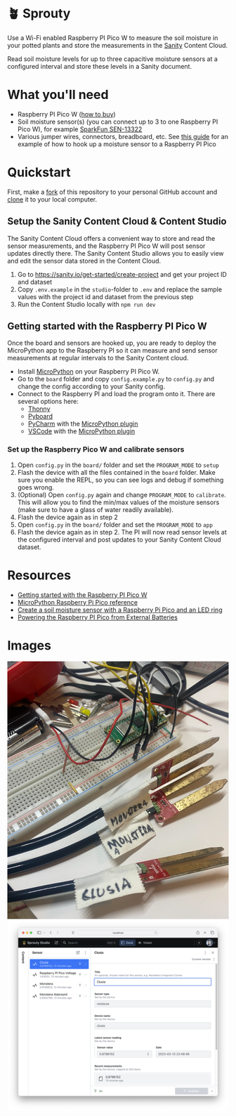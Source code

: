# 🪴 Sprouty

Use a Wi-Fi enabled Raspberry PI Pico W to measure the soil moisture in your potted plants and store the measurements
in the [Sanity](https://www.sanity.io/) Content Cloud.

Read soil moisture levels for up to three capacitive moisture sensors at a configured interval and store these levels in
a Sanity document.

# What you'll need

- Raspberry PI Pico W ([how to buy](https://www.raspberrypi.com/products/raspberry-pi-pico/))
- Soil moisture sensor(s) (you can connect up to 3 to one Raspberry PI Pico W), for example [SparkFun SEN-13322](https://www.sparkfun.com/products/13322)
- Various jumper wires, connectors, breadboard, etc. See [this guide](https://peppe8o.com/capacitive-soil-moisture-sensor-with-raspberry-pi-pico-wiring-code-and-calibrating-with-micropython/) for an example of how to hook up a moisture sensor to a Raspberry PI Pico

# Quickstart

First, make a [fork](https://docs.github.com/en/get-started/quickstart/github-glossary#fork) of this repository to your personal GitHub account and [clone](https://docs.github.com/en/get-started/quickstart/github-glossary#clone) it to your local computer.

## Setup the Sanity Content Cloud & Content Studio

The Sanity Content Cloud offers a convenient way to store and read the sensor measurements, and the Raspberry PI Pico W will post sensor updates directly there. The Sanity Content Studio allows you to easily view and edit the sensor data stored in the Content Cloud.

1. Go to https://sanity.io/get-started/create-project and get your project ID and dataset
2. Copy `.env.example` in the `studio`-folder to `.env` and replace the sample values with the project id and dataset from the previous step
3. Run the Content Studio locally with `npm run dev`

## Getting started with the Raspberry PI Pico W

Once the board and sensors are hooked up, you are ready to deploy the MicroPython app to the Raspberry PI so it can measure and send sensor measurements at regular intervals to the Sanity Content cloud.

- Install [MicroPython](https://micropython.org/download/rp2-pico-w/) on your Raspberry PI Pico W.
- Go to the `board` folder and copy `config.example.py` to `config.py` and change the config according to your Sanity config.
- Connect to the Raspberry PI and load the program onto it. There are several options here:
  - [Thonny](https://projects.raspberrypi.org/en/projects/getting-started-with-the-pico/4)
  - [Pyboard](https://docs.micropython.org/en/latest/reference/pyboard.py.html)
  - [PyCharm](https://www.jetbrains.com/pycharm/) with the [MicroPython plugin](https://github.com/JetBrains/intellij-micropython)
  - [VSCode](https://code.visualstudio.com/) with the [MicroPython plugin](https://marketplace.visualstudio.com/items?itemName=dphans.micropython-ide-vscode)

### Set up the Raspberry Pico W and calibrate sensors
1. Open `config.py` in the `board/` folder and set the `PROGRAM_MODE` to `setup`
2. Flash the device with all the files contained in the `board` folder. Make sure you enable the REPL, so you can see logs and debug if something goes wrong.
3. (Optional) Open `config.py` again and change `PROGRAM_MODE` to `calibrate`. This will allow you to find the min/max values of the moisture sensors (make sure to have a glass of water readily available).
4. Flash the device again as in step 2
5. Open `config.py` in the `board/` folder and set the `PROGRAM_MODE` to `app`
6. Flash the device again as in step 2. The PI will now read sensor levels at the configured interval and post updates to your Sanity Content Cloud dataset.

# Resources

- [Getting started with the Raspberry PI Pico W](https://projects.raspberrypi.org/en/projects/get-started-pico-w)
- [MicroPython Raspberry Pi Pico reference](https://docs.micropython.org/en/latest/rp2/quickref.html)
- [Create a soil moisture sensor with a Raspberry Pi Pico and an LED ring](https://andywarburton.co.uk/2021/pi-pico-soil-moisture-indicator/)
- [Powering the Raspberry PI Pico from External Batteries](https://peppe8o.com/powering-the-raspberry-pi-pico-from-external-batteries/)

# Images

![Breadboard](.gh-assets/breadboard.png)
![Content Studio.png](.gh-assets/studio.png)
